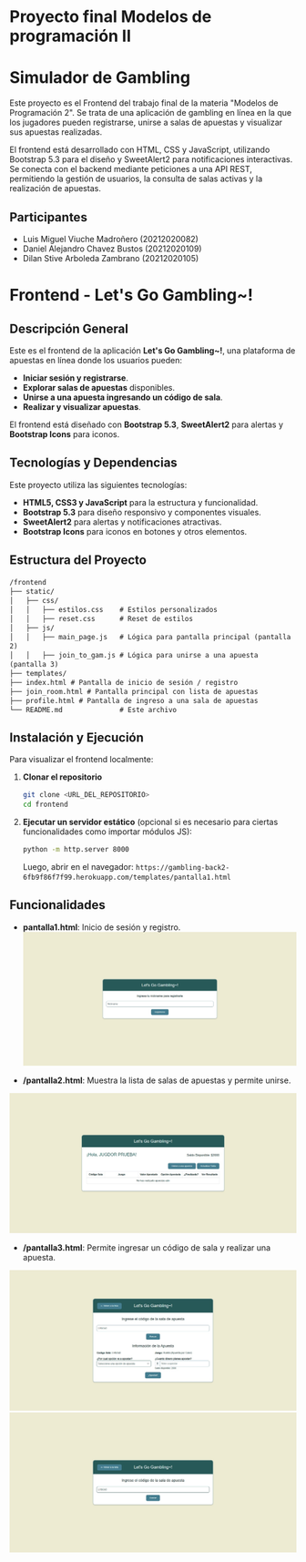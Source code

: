 # Proyecto final Modelos de programación II
# Simulador de Gambling

Este proyecto es el Frontend del trabajo final de la materia "Modelos de Programación 2". Se trata de una aplicación de gambling en línea en la que los jugadores pueden registrarse, unirse a salas de apuestas y visualizar sus apuestas realizadas.

El frontend está desarrollado con HTML, CSS y JavaScript, utilizando Bootstrap 5.3 para el diseño y SweetAlert2 para notificaciones interactivas. Se conecta con el backend mediante peticiones a una API REST, permitiendo la gestión de usuarios, la consulta de salas activas y la realización de apuestas.

## Participantes
- Luis Miguel Viuche Madroñero (20212020082)
- Daniel Alejandro Chavez Bustos (20212020109)
- Dilan Stive Arboleda Zambrano (20212020105)

# Frontend - Let's Go Gambling\~!

## Descripción General

Este es el frontend de la aplicación **Let's Go Gambling\~!**, una plataforma de apuestas en línea donde los usuarios pueden:

- **Iniciar sesión y registrarse**.
- **Explorar salas de apuestas** disponibles.
- **Unirse a una apuesta ingresando un código de sala**.
- **Realizar y visualizar apuestas**.

El frontend está diseñado con **Bootstrap 5.3**, **SweetAlert2** para alertas y **Bootstrap Icons** para iconos.

## Tecnologías y Dependencias

Este proyecto utiliza las siguientes tecnologías:

- **HTML5, CSS3 y JavaScript** para la estructura y funcionalidad.
- **Bootstrap 5.3** para diseño responsivo y componentes visuales.
- **SweetAlert2** para alertas y notificaciones atractivas.
- **Bootstrap Icons** para iconos en botones y otros elementos.

## Estructura del Proyecto

```
/frontend
├── static/
│   ├── css/
│   │   ├── estilos.css    # Estilos personalizados
│   │   ├── reset.css      # Reset de estilos
│   ├── js/
│   │   ├── main_page.js   # Lógica para pantalla principal (pantalla 2)
│   │   ├── join_to_gam.js # Lógica para unirse a una apuesta (pantalla 3)
├── templates/
├── index.html # Pantalla de inicio de sesión / registro
├── join_room.html # Pantalla principal con lista de apuestas
├── profile.html # Pantalla de ingreso a una sala de apuestas
└── README.md              # Este archivo
```

## Instalación y Ejecución

Para visualizar el frontend localmente:

1. **Clonar el repositorio**

   ```sh
   git clone <URL_DEL_REPOSITORIO>
   cd frontend
   ```

2. **Ejecutar un servidor estático** (opcional si es necesario para ciertas funcionalidades como importar módulos JS):

   ```sh
   python -m http.server 8000
   ```

   Luego, abrir en el navegador: `https://gambling-back2-6fb9f86f7f99.herokuapp.com/templates/pantalla1.html`

## Funcionalidades

- **pantalla1.html**: Inicio de sesión y registro.
![Pantalla de inicio](assets/inicio.jpeg)

  
- **/pantalla2.html**: Muestra la lista de salas de apuestas y permite unirse.

![Menu apuestas](assets/menuapuestas.jpeg)

- **/pantalla3.html**: Permite ingresar un código de sala y realizar una apuesta.

![Pantalla de inicio](assets/menusalas.jpeg)
![Pantalla de inicio](assets/menu_unirsalas.jpeg)



